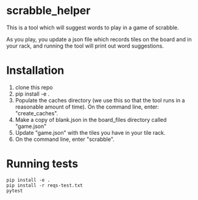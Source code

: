 # scrabble_helper

This is a tool which will suggest words to play in a game of scrabble.

As you play, you update a json file which records
tiles on the board and in your rack, and running
the tool will print out word suggestions.


# Installation
1. clone this repo
1. pip install -e .
1. Populate the caches directory (we use this so that the tool
   runs in a reasonable amount of time).  On the command line, enter:
   "create_caches".
1. Make a copy of blank.json in the board_files directory called "game.json"
1. Update "game.json" with the tiles you have in your tile rack.
1. On the command line, enter "scrabble".

# Running tests
```
pip install -e .
pip install -r reqs-test.txt
pytest
```
